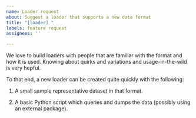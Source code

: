 ```yaml
---
name: Loader request
about: Suggest a loader that supports a new data format
title: "[loader] "
labels: feature request
assignees: ''

---
```


We love to build loaders with people that are familiar with the format and how it is used.  Knowing about quirks and variations and usage-in-the-wild is very hepful.

To that end, a new loader can be created quite quickly with the following:

1) A small sample representative dataset in that format.

2) A basic Python script which queries and dumps the data (possibly using an external package).

